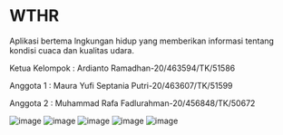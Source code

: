 # WTHR
Aplikasi bertema lngkungan hidup yang memberikan informasi tentang kondisi cuaca dan kualitas udara.

Ketua Kelompok : Ardianto Ramadhan-20/463594/TK/51586

Anggota 1      : Maura Yufi Septania Putri-20/463607/TK/51599

Anggota 2      : Muhammad Rafa Fadlurahman-20/456848/TK/50672

![image](https://user-images.githubusercontent.com/79232239/200238205-fe9b79b7-be1a-4455-bb43-7262e84020e8.png)
![image](https://user-images.githubusercontent.com/79232239/200238218-18d632c4-8448-4772-b7dd-16767457fd37.png)
![image](https://user-images.githubusercontent.com/79232239/200238234-7d286e5e-a162-476e-b22a-c656f75a87d9.png)
![image](https://user-images.githubusercontent.com/79232239/200238246-190e1007-267f-4f3d-a5d9-b3e2a3ed7d15.png)
![image](https://user-images.githubusercontent.com/79232239/200238262-65145b3f-0f34-4d93-ba15-0dbcfc17b5fb.png)

